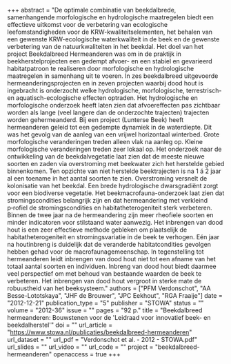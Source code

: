 +++
abstract = "De optimale combinatie van beekdalbrede, samenhangende morfologische en hydrologische maatregelen biedt een effectieve uitkomst voor de verbetering van ecologische leefomstandigheden voor de KRW-kwaliteitselementen, het behalen van een gewenste KRW-ecologische waterkwaliteit in de beek en de gewenste verbetering van de natuurkwaliteiten in het beekdal. Het doel van het project Beekdalbreed Hermeanderen was om in de praktijk in beekherstelprojecten een gedempt afvoer- en een stabiel en gevarieerd habitatpatroon te realiseren door morfologische en hydrologische maatregelen in samenhang uit te voeren. In zes beekdalbreed uitgevoerde hermeanderingsprojecten en in zeven projecten waarbij dood hout is ingebracht is onderzocht welke hydrologische, morfologische, terrestrisch- en aquatisch-ecologische effecten optraden. Het hydrologische en morfologische onderzoek heeft laten zien dat afvoereffecten pas zichtbaar worden als lange (veel langere dan de onderzochte trajecten) trajecten worden gehermeanderd. Bij een project (Lunterse Beek) heeft hermeanderen geleid tot een gedempte dynamiek in de waterdiepte. Dit was het gevolg van de aanleg van een vrijwel horizontaal winterbed. Grote morfologische veranderingen treden alleen vlak na aanleg op. Kleine morfologische veranderingen treden zeer lokaal op. Het onderzoek naar de ontwikkeling van de beekdalvegetatie laat zien dat de meeste nieuwe soorten en zaden via overstroming met beekwater zich het herstelde gebied binnenkomen. Ten opzichte van niet herstelde beektrajecten is na 1 á 2 jaar al een toename in het aantal soorten te zien. Overstroming versnelt de kolonisatie van het beekdal. Een brede hydrologische dwarsgradiënt zorgt voor een biodiverse vegetatie. Het beekmacrofauna-onderzoek laat zien dat stromingscondities belangrijk zijn en dat hermeandering met verkleind p‑rofiel de stromingscondities en habitatheterogeniteit sterk verbeteren. Binnen de twee jaar na de hermeandering zijn meer rheofiele soorten en minder indicatoren voor stilstaand water aanwezig. Het inbrengen van dood hout is een zeer effectieve methode gebleken om plaatselijk de habitatheterogeniteit en stromingsvariatie in de beek te verhogen. Eén jaar na houtinbreng is duidelijk dat de veranderde habitatcondities gevolgen hebben gehad voor de macrofaunagemeenschap. In tegenstelling tot hermeanderen leidt inbrengen van dood hout niet tot een afname van het totaal aantal soorten en individuen. Inbreng van dood hout biedt daarmee veel perspectief om met behoud van bestaande waarden de beek te verbeteren. Het inbrengen van dood hout vergroot in sterke mate de robuustheid van het beeksysteem."
authors = ["PFM Verdonschot", "AA Besse-Lototskaya", "JHF de Brouwer", "JPC Eekhout", "RGA Fraaije"]
date = "2012-12-21"
publication_type = "5"
publisher = "STOWA"
status = ""
volume = "2012-36"
issue = ""
pages = "92 p."
title = "Beekdalbreed hermeanderen: Bouwstenen voor de 'Leidraad voor innovatief beek- en beekdalherstel'"
doi = ""
url_article = "https://www.stowa.nl/publicaties/beekdalbreed-hermeanderen"
url_dataset = ""
url_pdf = "Verdonschot et al. - 2012 - STOWA.pdf"
url_slides = ""
url_video = ""
url_code = ""
project = "beekdalbreed-hermeanderen"
openaccess = true
+++

